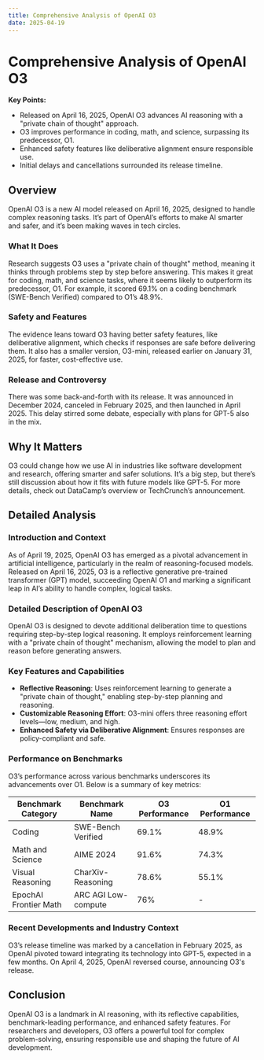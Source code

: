 ```yaml
---
title: Comprehensive Analysis of OpenAI O3
date: 2025-04-19
---
```


# Comprehensive Analysis of OpenAI O3

**Key Points:**

- Released on April 16, 2025, OpenAI O3 advances AI reasoning with a "private chain of thought" approach.
- O3 improves performance in coding, math, and science, surpassing its predecessor, O1.
- Enhanced safety features like deliberative alignment ensure responsible use.
- Initial delays and cancellations surrounded its release timeline.

## Overview

OpenAI O3 is a new AI model released on April 16, 2025, designed to handle complex reasoning tasks. It’s part of OpenAI’s efforts to make AI smarter and safer, and it’s been making waves in tech circles.

### What It Does

Research suggests O3 uses a "private chain of thought" method, meaning it thinks through problems step by step before answering. This makes it great for coding, math, and science tasks, where it seems likely to outperform its predecessor, O1. For example, it scored 69.1% on a coding benchmark (SWE-Bench Verified) compared to O1’s 48.9%.

### Safety and Features

The evidence leans toward O3 having better safety features, like deliberative alignment, which checks if responses are safe before delivering them. It also has a smaller version, O3-mini, released earlier on January 31, 2025, for faster, cost-effective use.

### Release and Controversy

There was some back-and-forth with its release. It was announced in December 2024, canceled in February 2025, and then launched in April 2025. This delay stirred some debate, especially with plans for GPT-5 also in the mix.

## Why It Matters

O3 could change how we use AI in industries like software development and research, offering smarter and safer solutions. It’s a big step, but there’s still discussion about how it fits with future models like GPT-5. For more details, check out DataCamp’s overview or TechCrunch’s announcement.

## Detailed Analysis

### Introduction and Context

As of April 19, 2025, OpenAI O3 has emerged as a pivotal advancement in artificial intelligence, particularly in the realm of reasoning-focused models. Released on April 16, 2025, O3 is a reflective generative pre-trained transformer (GPT) model, succeeding OpenAI O1 and marking a significant leap in AI’s ability to handle complex, logical tasks.

### Detailed Description of OpenAI O3

OpenAI O3 is designed to devote additional deliberation time to questions requiring step-by-step logical reasoning. It employs reinforcement learning with a "private chain of thought" mechanism, allowing the model to plan and reason before generating answers.

### Key Features and Capabilities

- **Reflective Reasoning**: Uses reinforcement learning to generate a "private chain of thought," enabling step-by-step planning and reasoning.
- **Customizable Reasoning Effort**: O3-mini offers three reasoning effort levels—low, medium, and high.
- **Enhanced Safety via Deliberative Alignment**: Ensures responses are policy-compliant and safe.

### Performance on Benchmarks

O3’s performance across various benchmarks underscores its advancements over O1. Below is a summary of key metrics:

| Benchmark Category       | Benchmark Name              | O3 Performance | O1 Performance |
|--------------------------|-----------------------------|----------------|----------------|
| Coding                   | SWE-Bench Verified          | 69.1%          | 48.9%          |
| Math and Science         | AIME 2024                   | 91.6%          | 74.3%          |
| Visual Reasoning         | CharXiv-Reasoning           | 78.6%          | 55.1%          |
| EpochAI Frontier Math    | ARC AGI Low-compute         | 76%            | -              |

### Recent Developments and Industry Context

O3’s release timeline was marked by a cancellation in February 2025, as OpenAI pivoted toward integrating its technology into GPT-5, expected in a few months. On April 4, 2025, OpenAI reversed course, announcing O3's release.

## Conclusion

OpenAI O3 is a landmark in AI reasoning, with its reflective capabilities, benchmark-leading performance, and enhanced safety features. For researchers and developers, O3 offers a powerful tool for complex problem-solving, ensuring responsible use and shaping the future of AI development.
